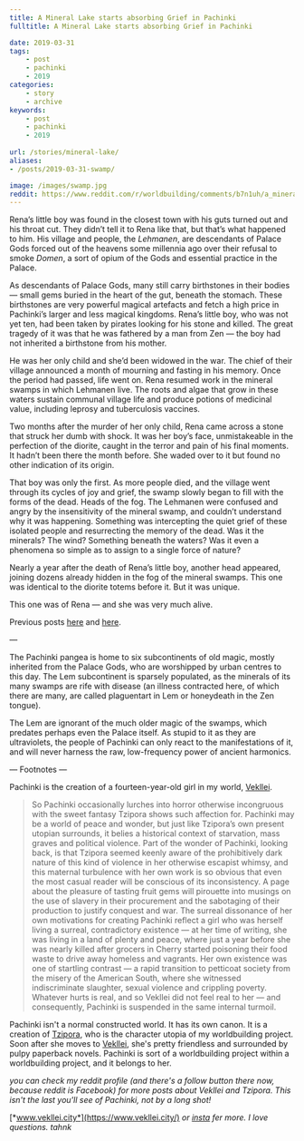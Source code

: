```yaml
---
title: A Mineral Lake starts absorbing Grief in Pachinki
fulltitle: A Mineral Lake starts absorbing Grief in Pachinki

date: 2019-03-31
tags:
    - post
    - pachinki
    - 2019
categories:
    - story
    - archive
keywords:
    - post
    - pachinki
    - 2019
    
url: /stories/mineral-lake/
aliases:
- /posts/2019-03-31-swamp/

image: /images/swamp.jpg
reddit: https://www.reddit.com/r/worldbuilding/comments/b7n1uh/a_mineral_lake_starts_absorbing_grief_in_pachinki/
---
```


Rena’s little boy was found in the closest town with his guts turned out and his throat cut. They didn’t tell it to Rena like that, but that’s what happened to him. His village and people, the *Lehmanen*, are descendants of Palace Gods forced out of the heavens some millennia ago over their refusal to smoke *Domen*, a sort of opium of the Gods and essential practice in the Palace.

As descendants of Palace Gods, many still carry birthstones in their bodies — small gems buried in the heart of the gut, beneath the stomach. These birthstones are very powerful magical artefacts and fetch a high price in Pachinki’s larger and less magical kingdoms. Rena’s little boy, who was not yet ten, had been taken by pirates looking for his stone and killed. The great tragedy of it was that he was fathered by a man from Zen — the boy had not inherited a birthstone from his mother.

He was her only child and she’d been widowed in the war. The chief of their village announced a month of mourning and fasting in his memory. Once the period had passed, life went on. Rena resumed work in the mineral swamps in which Lehmanen live. The roots and algae that grow in these waters sustain communal village life and produce potions of medicinal value, including leprosy and tuberculosis vaccines.

Two months after the murder of her only child, Rena came across a stone that struck her dumb with shock. It was her boy’s face, unmistakeable in the perfection of the diorite, caught in the terror and pain of his final moments. It hadn’t been there the month before. She waded over to it but found no other indication of its origin.

That boy was only the first. As more people died, and the village went through its cycles of joy and grief, the swamp slowly began to fill with the forms of the dead. Heads of the fog. The Lehmanen were confused and angry by the insensitivity of the mineral swamp, and couldn’t understand why it was happening. Something was intercepting the quiet grief of these isolated people and resurrecting the memory of the dead. Was it the minerals? The wind? Something beneath the waters? Was it even a phenomena so simple as to assign to a single force of nature?

Nearly a year after the death of Rena’s little boy, another head appeared, joining dozens already hidden in the fog of the mineral swamps. This one was identical to the diorite totems before it. But it was unique.

This one was of Rena — and she was very much alive.

Previous posts [here](https://www.reddit.com/r/worldbuilding/comments/ar8jov/a_gem_girl_shows_off_her_enormous_strength_in/) and [here](https://www.reddit.com/user/MelonKony/comments/azmu94/the_palace_gods_attempt_to_retrieve_their_runaway/).

—

The Pachinki pangea is home to six subcontinents of old magic, mostly inherited from the Palace Gods, who are worshipped by urban centres to this day. The Lem subcontinent is sparsely populated, as the minerals of its many swamps are rife with disease (an illness contracted here, of which there are many, are called plaguentart in Lem or honeydeath in the Zen tongue).

The Lem are ignorant of the much older magic of the swamps, which predates perhaps even the Palace itself. As stupid to it as they are ultraviolets, the people of Pachinki can only react to the manifestations of it, and will never harness the raw, low-frequency power of ancient harmonics.

— Footnotes —

Pachinki is the creation of a fourteen-year-old girl in my world, [Vekllei](https://vekllei.city).

>So Pachinki occasionally lurches into horror otherwise incongruous with the sweet fantasy Tzipora shows such affection for. Pachinki may be a world of peace and wonder, but just like Tzipora’s own present utopian surrounds, it belies a historical context of starvation, mass graves and political violence. Part of the wonder of Pachinki, looking back, is that Tzipora seemed keenly aware of the prohibitively dark nature of this kind of violence in her otherwise escapist whimsy, and this maternal turbulence with her own work is so obvious that even the most casual reader will be conscious of its inconsistency. A page about the pleasure of tasting fruit gems will pirouette into musings on the use of slavery in their procurement and the sabotaging of their production to justify conquest and war. The surreal dissonance of her own motivations for creating Pachinki reflect a girl who was herself living a surreal, contradictory existence — at her time of writing, she was living in a land of plenty and peace, where just a year before she was nearly killed after grocers in Cherry started poisoning their food waste to drive away homeless and vagrants. Her own existence was one of startling contrast — a rapid transition to petticoat society from the misery of the American South, where she witnessed indiscriminate slaughter, sexual violence and crippling poverty. Whatever hurts is real, and so Vekllei did not feel real to her — and consequently, Pachinki is suspended in the same internal turmoil.

Pachinki isn't a normal constructed world. It has its own canon. It is a creation of [Tzipora](https://vekllei.city/category/character/), who is the character utopia of my worldbuilding project. Soon after she moves to [Vekllei](https://vekllei.city/category/landscape/), she's pretty friendless and surrounded by pulpy paperback novels. Pachinki is sort of a worldbuilding project within a worldbuilding project, and it belongs to her.

*you can check my reddit profile (and there's a follow button there now, because reddit is Facebook) for more posts about Vekllei and Tzipora. This isn't the last you'll see of Pachinki, not by a long shot!*

[*www.vekllei.city*](https://www.vekllei.city/)  *or* [*insta*](https://www.instagram.com/melon.kony/) *fer more. I love questions. tahnk*
